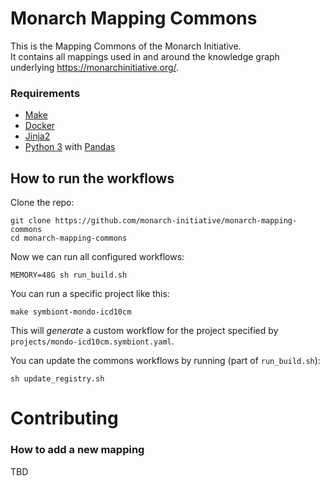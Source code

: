 # Monarch Mapping Commons

This is the Mapping Commons of the Monarch Initiative.  
It contains all mappings used in and around the knowledge graph underlying https://monarchinitiative.org/. 

### Requirements

- [Make](https://www.gnu.org/software/make/)
- [Docker](https://www.docker.com/)
- [Jinja2](https://jinja.palletsprojects.com/en/2.11.x/)
- [Python 3](https://www.python.org/downloads/) with [Pandas](https://pandas.pydata.org/)

## How to run the workflows

Clone the repo:

```
git clone https://github.com/monarch-initiative/monarch-mapping-commons
cd monarch-mapping-commons
```

Now we can run all configured workflows:

```
MEMORY=48G sh run_build.sh
```

You can run a specific project like this:

```
make symbiont-mondo-icd10cm
```

This will _generate_ a custom workflow for the project specified by `projects/mondo-icd10cm.symbiont.yaml`.

You can update the commons workflows by running (part of `run_build.sh`):

```
sh update_registry.sh
```

# Contributing 

### How to add a new mapping

TBD